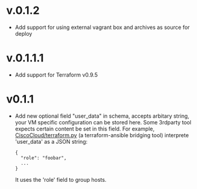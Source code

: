 # v.0.1.2
- Add support for using external vagrant box and archives as source for deploy

# v.0.1.1.1

- Add support for Terraform v0.9.5

# v0.1.1

- Add new optional field "user_data" in schema, accepts arbitary string, your VM specific configuration can be stored here.
  Some 3rdparty tool expects certain content be set in this field.
  For example, [CiscoCloud/terraform.py](https://github.com/ccll/terraform.py) (a terraform-ansible bridging tool) interprete 'user_data' as a JSON string:
  ```
  {
    "role": "foobar",
    ...
  }
  ```
  It uses the 'role' field to group hosts.
